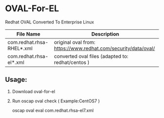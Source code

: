 # OVAL-For-EL
Redhat OVAL Converted To Enterprise Linux

| File Name                 | Description                                                  |
| ------------------------- | ------------------------------------------------------------ |
| com.redhat.rhsa-RHEL*.xml | original oval from: https://www.redhat.com/security/data/oval/ |
| com.redhat.rhsa-el*.xml   | converted oval files (adapted to: redhat/centos )            |

## Usage:

1. Download oval-for-el 

2. Run oscap oval check ( Example:CentOS7 )

   oscap oval eval com.redhat.rhsa-el7.xml

   